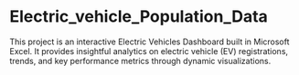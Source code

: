 # Electric_vehicle_Population_Data
This project is an interactive Electric Vehicles Dashboard built in Microsoft Excel. It provides insightful analytics on electric vehicle (EV) registrations, trends, and key performance metrics through dynamic visualizations.
